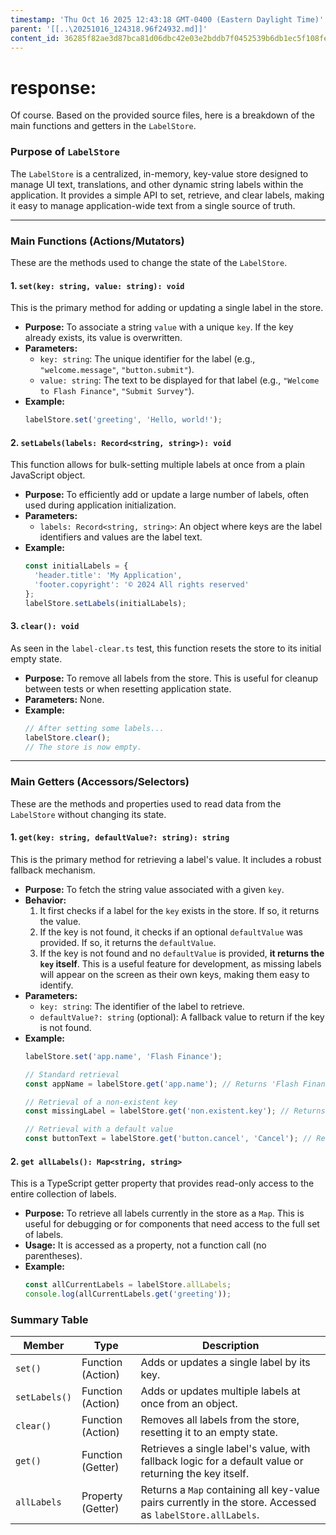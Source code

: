 ```yaml
---
timestamp: 'Thu Oct 16 2025 12:43:18 GMT-0400 (Eastern Daylight Time)'
parent: '[[..\20251016_124318.96f24932.md]]'
content_id: 36285f82ae3d87bca81d06dbc42e03e2bddb7f0452539b6db1ec5f108fe2dfbc
---
```


# response:

Of course. Based on the provided source files, here is a breakdown of the main functions and getters in the `LabelStore`.

### Purpose of `LabelStore`

The `LabelStore` is a centralized, in-memory, key-value store designed to manage UI text, translations, and other dynamic string labels within the application. It provides a simple API to set, retrieve, and clear labels, making it easy to manage application-wide text from a single source of truth.

***

### Main Functions (Actions/Mutators)

These are the methods used to change the state of the `LabelStore`.

#### 1. `set(key: string, value: string): void`

This is the primary method for adding or updating a single label in the store.

* **Purpose:** To associate a string `value` with a unique `key`. If the key already exists, its value is overwritten.
* **Parameters:**
  * `key: string`: The unique identifier for the label (e.g., `"welcome.message"`, `"button.submit"`).
  * `value: string`: The text to be displayed for that label (e.g., `"Welcome to Flash Finance"`, `"Submit Survey"`).
* **Example:**
  ```typescript
  labelStore.set('greeting', 'Hello, world!');
  ```

#### 2. `setLabels(labels: Record<string, string>): void`

This function allows for bulk-setting multiple labels at once from a plain JavaScript object.

* **Purpose:** To efficiently add or update a large number of labels, often used during application initialization.
* **Parameters:**
  * `labels: Record<string, string>`: An object where keys are the label identifiers and values are the label text.
* **Example:**
  ```typescript
  const initialLabels = {
    'header.title': 'My Application',
    'footer.copyright': '© 2024 All rights reserved'
  };
  labelStore.setLabels(initialLabels);
  ```

#### 3. `clear(): void`

As seen in the `label-clear.ts` test, this function resets the store to its initial empty state.

* **Purpose:** To remove all labels from the store. This is useful for cleanup between tests or when resetting application state.
* **Parameters:** None.
* **Example:**
  ```typescript
  // After setting some labels...
  labelStore.clear(); 
  // The store is now empty.
  ```

***

### Main Getters (Accessors/Selectors)

These are the methods and properties used to read data from the `LabelStore` without changing its state.

#### 1. `get(key: string, defaultValue?: string): string`

This is the primary method for retrieving a label's value. It includes a robust fallback mechanism.

* **Purpose:** To fetch the string value associated with a given `key`.
* **Behavior:**
  1. It first checks if a label for the `key` exists in the store. If so, it returns the value.
  2. If the key is not found, it checks if an optional `defaultValue` was provided. If so, it returns the `defaultValue`.
  3. If the key is not found and no `defaultValue` is provided, **it returns the `key` itself**. This is a useful feature for development, as missing labels will appear on the screen as their own keys, making them easy to identify.
* **Parameters:**
  * `key: string`: The identifier of the label to retrieve.
  * `defaultValue?: string` (optional): A fallback value to return if the key is not found.
* **Example:**
  ```typescript
  labelStore.set('app.name', 'Flash Finance');

  // Standard retrieval
  const appName = labelStore.get('app.name'); // Returns 'Flash Finance'

  // Retrieval of a non-existent key
  const missingLabel = labelStore.get('non.existent.key'); // Returns 'non.existent.key'

  // Retrieval with a default value
  const buttonText = labelStore.get('button.cancel', 'Cancel'); // Returns 'Cancel'
  ```

#### 2. `get allLabels(): Map<string, string>`

This is a TypeScript getter property that provides read-only access to the entire collection of labels.

* **Purpose:** To retrieve all labels currently in the store as a `Map`. This is useful for debugging or for components that need access to the full set of labels.
* **Usage:** It is accessed as a property, not a function call (no parentheses).
* **Example:**
  ```typescript
  const allCurrentLabels = labelStore.allLabels;
  console.log(allCurrentLabels.get('greeting')); 
  ```

### Summary Table

| Member      | Type              | Description                                                                                               |
|-------------|-------------------|-----------------------------------------------------------------------------------------------------------|
| `set()`     | Function (Action) | Adds or updates a single label by its key.                                                                |
| `setLabels()`| Function (Action) | Adds or updates multiple labels at once from an object.                                                   |
| `clear()`   | Function (Action) | Removes all labels from the store, resetting it to an empty state.                                        |
| `get()`     | Function (Getter) | Retrieves a single label's value, with fallback logic for a default value or returning the key itself.    |
| `allLabels` | Property (Getter) | Returns a `Map` containing all key-value pairs currently in the store. Accessed as `labelStore.allLabels`.|

